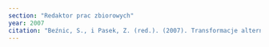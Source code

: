 ```yaml
---
section: "Redaktor prac zbiorowych"
year: 2007
citation: "Beźnic, S., i Pasek, Z. (red.). (2007). Transformacje alternatywnej duchowości w Polsce. Kraków: NOMOS."
---
```

